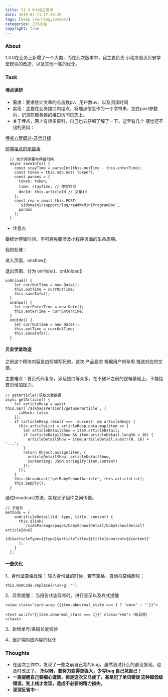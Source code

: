 ```yaml
---
title: V1.3.0小结之埋点
date: 2019-01-11 17:30:20
tags: [keep learning,Summary]
categories: 工作小结
copyright: true
---
```

### About
1.3.0在业务上新增了一个大类，而在此次版本中，我主要负责 小程序首页贝安学堂模块的改造，以及其他一些的优化。

### Task
#### 埋点读研
<!--   MORE  -->
- 需求：要求统计文章的点击数pv、用户数uv、以及阅读时间
- 实现：主要在业务接口内埋点，将埋点信息作为一个字符串，加在post参数内，记录在服务器的接口访问日志上。
- 关于埋点，网上有很多资料，自己也去仔细了解了一下。这里有几个 感觉还不错的资料：

[埋点方案概述-迭代升级](https://blog.csdn.net/hotmoy121/article/details/79902176)

[前端埋点的那些事](https://www.imooc.com/article/27151)
```
  // 统计阅读量与停留时间
  async saveInfo() {
    const stayTime = parseInt(this.outTime - this.enterTime);
    const token = this.$db.Get('token');
    const params = {
      token: token,
      time: stayTime, // 停留时间
      docId: this.articleId // 文章id
    };
    const rep = await this.POST(
      `${domain}/support/log/readWxMiniProgramDoc`,
      params
    );
  }
```
- 注意点

要统计停留时间，不可避免要涉及小程序页面的生命周期。

我的处理：

进入页面，onshow()

退出页面，分为 onHide()、onUnload()

```
onUnload() {
    let currOutTime = new Date();
    this.outTime = currOutTime;
    this.saveInfo();
  }
  onShow() {
    let currEnterTime = new Date();
    this.enterTime = currEnterTime;
  }
  onHide() {
    let currOutTime = new Date();
    this.outTime = currOutTime;
    this.saveInfo();
  }
```
#### 贝安学堂改造

之前这个模块内容是由前端写死的，这次 产品要求 根据用户的孕周 推送对应的文章。

主要难点：首页代码复杂，涉及接口等众多，在不破坏之前的逻辑基础上，不能给首页增加压力。

```
// getArticle()获取文章数据
async getArticle() {
    let articleResp = await this.GET(`/${khaosVersion}/getuserarticle`, {
      isMock: false
    });
    if (articleResp.result === 'success' && articleResp) {
      this.articleList = articleResp.data.map(item => {
        let articleDetailShow = item.articleDetail;
        if (articleDetailShow && item.articleDetail.length > 16) {
          articleDetailShow = item.articleDetail.substr(0, 16) + '...';
        }
        return Object.assign(item, {
          articleDetailShow: articleDetailShow,
          contentImg: JSON.stringify(item.content)
        });
      });
    }
    this.$broadcast('getBabySchoolArticle', this.articleList);
    this.$apply();
  }
```
通过broadcast方法，实现父子组件之间传值。

```
// 子组件
methods = {
    onAriticleDetail(id, type, title, content) {
      this.$link(
        `/sidePackage/pages/babySchoolDetail/babySchoolDetail?articleId=${
          id}&articleType=${type}&articleTitle=${title}&content=${content}`
      );
    }
  };
```

#### 一些优化

1、身份证空格处理：
输入身份证的时候，若有空格，自动将空格删除；

```
this.momCode.replace(/\s+/g, '')
```
2、异常提醒：
当报告状态异常时，进行显示以及样式提醒

```
<view class="card-wrap {{item.abnormal_state === 1 ? 'warn' : ''}}">

<text wx:if="{{item.abnormal_state === 1}}" class="red">（有异常）</text>
```
3、新增单号/条码长度校验

4、医护端对应内容的优化

### Thoughts
- 在这次工作中，发现了一些之前自己写的bug，虽然测试什么的都没发现。也及时改正了。
<b>所以呀，要努力变得更强大，少写bug 自己坑自己！
- 一直提醒自己要细心谨慎，但是这次又马虎了，甚至犯了单词错误 这种超低级错误，到上线才发现，造成不必要的精力损失。
- 深深反省中···